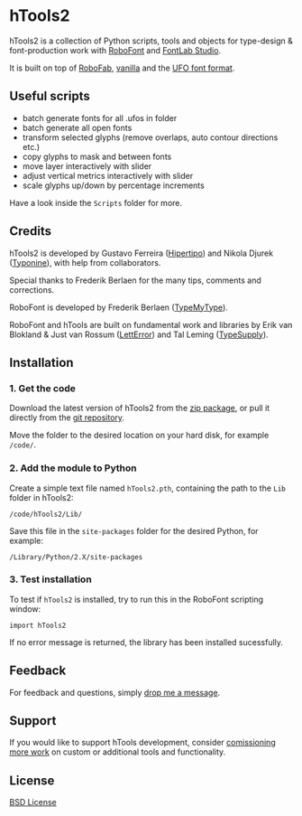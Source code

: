 hTools2
=======

hTools2 is a collection of Python scripts, tools and objects for type-design & font-production work with [RoboFont](http://robofont.com) and [FontLab Studio](http://www.fontlab.com/font-editor/fontlab-studio/).

It is built on top of [RoboFab](http://robofab.org), [vanilla](http://code.typesupply.com/wiki/Vanilla) and the [UFO font format](http://unifiedfontobject.org/).


Useful scripts
--------------

- batch generate fonts for all .ufos in folder
- batch generate all open fonts
- transform selected glyphs (remove overlaps, auto contour directions etc.)
- copy glyphs to mask and between fonts
- move layer interactively with slider
- adjust vertical metrics interactively with slider
- scale glyphs up/down by percentage increments

Have a look inside the `Scripts` folder for more.


Credits
-------

hTools2 is developed by Gustavo Ferreira ([Hipertipo](http://hipertipo.com)) and Nikola Djurek ([Typonine](http://typonine.com)), with help from collaborators.

Special thanks to Frederik Berlaen for the many tips, comments and corrections.

RoboFont is developed by Frederik Berlaen ([TypeMyType](http://typemytype.com)).

RoboFont and hTools are built on fundamental work and libraries by Erik van Blokland & Just van Rossum ([LettError](http://letterror.com)) and Tal Leming ([TypeSupply](http://typesupply.com)).


Installation
------------

### 1. Get the code

Download the latest version of hTools2 from the [zip package](https://github.com/gferreira/hTools2/zipball/master), or pull it directly from the [git repository](https://github.com/gferreira/hTools2).

Move the folder to the desired location on your hard disk, for example `/code/`.

### 2. Add the module to Python

Create a simple text file named `hTools2.pth`, containing the path to the `Lib` folder in hTools2: 

```
/code/hTools2/Lib/
```

Save this file in the `site-packages` folder for the desired Python, for example:

```
/Library/Python/2.X/site-packages
```

### 3. Test installation

To test if `hTools2` is installed, try to run this in the RoboFont scripting window:

```
import hTools2
```
    
If no error message is returned, the library has been installed sucessfully.


Feedback
--------

For feedback and questions, simply [drop me a message](mailto:gustavo@hipertipo.com).


Support
-------

If you would like to support hTools development, consider [comissioning more work](mailto:gustavo@hipertipo.com?subject=custom-scripts-and-tools) on custom or additional tools and functionality.


License
-------

[BSD License](http://www.opensource.org/licenses/bsd-license.php)

